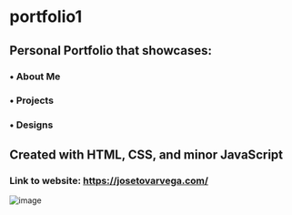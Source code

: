 # portfolio1

## Personal Portfolio that showcases: 
### • About Me 
### • Projects 
### • Designs 

## Created with HTML, CSS, and minor JavaScript
### Link to website: https://josetovarvega.com/

![image](https://user-images.githubusercontent.com/62781023/138583656-ef7f27c5-cb51-4711-a2a7-e60ec69060eb.png)
